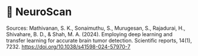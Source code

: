# 🧠 NeuroScan




Sources: 
Mathivanan, S. K., Sonaimuthu, S., Murugesan, S., Rajadurai, H., Shivahare, B. D., & Shah, M. A. (2024). Employing deep learning and transfer learning for accurate brain tumor detection. Scientific reports, 14(1), 7232. https://doi.org/10.1038/s41598-024-57970-7
